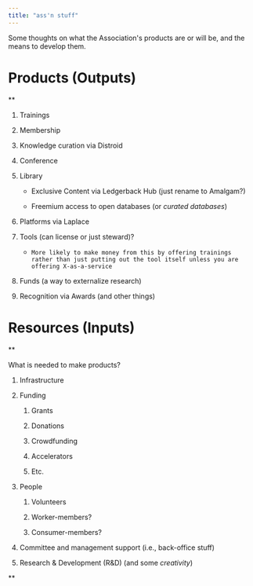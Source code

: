 ```yaml
---
title: "ass'n stuff"
---
```



Some thoughts on what the Association's products are or will be, and the means to develop them. 

# Products (Outputs)

**

1.  Trainings
    
2.  Membership
    
3.  Knowledge curation via Distroid
    
4.  Conference 
    
5.  Library
    

	-   Exclusive Content via Ledgerback Hub (just rename to Amalgam?) 

	-   Freemium access to open databases (or *curated databases*)
    

7.  Platforms via Laplace 
    
8.  Tools (can license or just steward)?
    

	-   `More likely to make money from this by offering trainings rather than just putting out the tool itself unless you are offering X-as-a-service`
    

10.  Funds (a way to externalize research)
    
11.  Recognition via Awards (and other things)
    

# Resources (Inputs)
**

What is needed to make products?

  

1.  Infrastructure 
    
2.  Funding
  
	1.  Grants

	2.  Donations 

	3.  Crowdfunding

	4.  Accelerators

	1.  Etc. 
    

4.  People
    

	1.  Volunteers

	1.  Worker-members?
	2.  Consumer-members?
    

6.  Committee and management support (i.e., back-office stuff)
    
7.  Research & Development (R&D) (and some *creativity*)
    

**